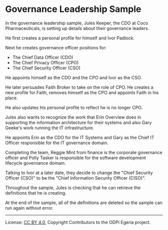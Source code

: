 <!-- SPDX-License-Identifier: CC-BY-4.0 -->
<!-- Copyright Contributors to the ODPi Egeria project. -->

# Governance Leadership Sample

In the governance leadership sample, Jules Keeper, the CDO at
Coco Pharmaceuticals, is setting up details about their
governance leaders.

He first creates a personal profile for himself and Ivor Padlock.

Next he creates governance officer positions for:

* The Chief Data Officer (CDO)
* The Chief Privacy Officer (CPO)
* The Chief Security Officer (CSO)

He appoints himself as the CDO and the CPO and Ivor as the CSO.

He later persuades Faith Broker to take on the role of CPO.
He creates a new profile for Faith, removes himself as the CPO
and appoints Faith in his place.

He also updates his personal profile to reflect he is no longer CPO.

Jules also wants to recognize the work that Erin Overview
does in supporting the information architecture for their
systems and also Gary Geeke's work running the IT infrastructure.

He appoints Erin as the CDO for the IT Systems and
Gary as the Chief IT Officer responsible for the
IT governance domain.

Completing the team, Reggie Mint from finance is the corporate
governance officer and Polly Tasker is responsible for the
software development lifecycle governance domain.

Talking to Ivor at a later date, they decide to change the
"Chief Security Officer (CSO)" to be the "Chief Information Security Officer (CISO)".

Throughout the sample, Jules is checking that he can retrieve the
definitions that he is creating.

At the end of the sample, all of the definitions are deleted
so the sample can run again without error.



----
License: [CC BY 4.0](https://creativecommons.org/licenses/by/4.0/),
Copyright Contributors to the ODPi Egeria project.